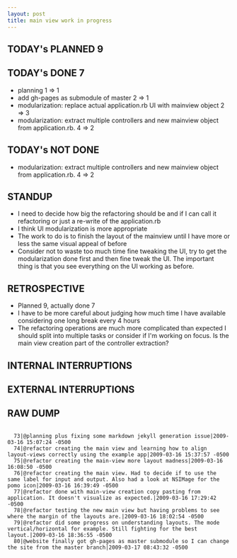 ```yaml
---
layout: post
title: main view work in progress
---
```


TODAY's PLANNED 9
-----------------

TODAY's DONE 7
--------------
* planning 1 => 1
* add gh-pages as submodule of master 2 => 1
* modularization: replace actual application.rb UI with mainview object 2 => 3
* modularization: extract multiple controllers and new mainview object from application.rb. 4 => 2

TODAY's NOT DONE
----------------
* modularization: extract multiple controllers and new mainview object from application.rb. 4 => 2

STANDUP
-------
* I need to decide how big the refactoring should be and if I can call it refactoring or just a re-write of the application.rb
* I think UI modularization is more appropriate
* The work to do is to finish the layout of the mainview until I have more or less the same visual appeal of before
* Consider not to waste too much time fine tweaking the UI, try to get the modularization done first and then fine tweak the UI. The important thing is that you see everything on the UI working as before.

RETROSPECTIVE
-------------
* Planned 9, actually done 7
* I have to be more careful about judging how much time I have available considering one long break every 4 hours
* The refactoring operations are much more complicated than expected I should split into multiple tasks or consider if I'm working on focus. Is the main view creation part of the controller extraction?

INTERNAL INTERRUPTIONS
----------------------

EXTERNAL INTERRUPTIONS
----------------------

RAW DUMP
--------
<pre><code>
  73|@planning plus fixing some markdown jekyll generation issue|2009-03-16 15:07:24 -0500
  74|@refactor creating the main view and learning how to align layout-views correctly using the example app|2009-03-16 15:37:57 -0500
  75|@refactor creating the main-view more layout madness|2009-03-16 16:08:50 -0500
  76|@refactor creating the main view. Had to decide if to use the same label for input and output. Also had a look at NSIMage for the pomo icon|2009-03-16 16:39:49 -0500
  77|@refactor done with main-view creation copy pasting from application. It doesn't visualize as expected.|2009-03-16 17:29:42 -0500
  78|@refactor testing the new main view but having problems to see where the margin of the layouts are.|2009-03-16 18:02:54 -0500
  79|@refactor did some progress on understanding layouts. The mode vertical/horizontal for example. Still fighting for the best layout.|2009-03-16 18:36:55 -0500
  80|@website finally got gh-pages as master submodule so I can change the site from the master branch|2009-03-17 08:43:32 -0500
</code></pre>